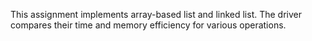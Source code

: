This assignment implements array-based list and linked list. The driver compares their time and memory efficiency for various operations.
